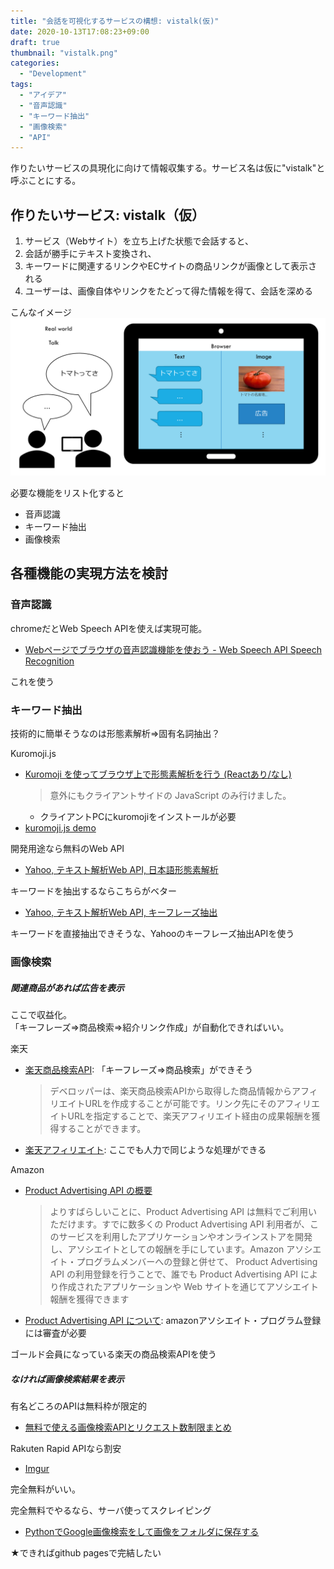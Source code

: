 ```yaml
---
title: "会話を可視化するサービスの構想: vistalk(仮)"
date: 2020-10-13T17:08:23+09:00
draft: true
thumbnail: "vistalk.png"
categories:
  - "Development"
tags:
  - "アイデア"
  - "音声認識"
  - "キーワード抽出"
  - "画像検索"
  - "API"
---
```

作りたいサービスの具現化に向けて情報収集する。サービス名は仮に"vistalk"と呼ぶことにする。

<!--more-->

## 作りたいサービス: vistalk（仮）

1. サービス（Webサイト）を立ち上げた状態で会話すると、
1. 会話が勝手にテキスト変換され、
1. キーワードに関連するリンクやECサイトの商品リンクが画像として表示される
1. ユーザーは、画像自体やリンクをたどって得た情報を得て、会話を深める

こんなイメージ
![](../../vistalk.png)

必要な機能をリスト化すると
- 音声認識
- キーワード抽出
- 画像検索

## 各種機能の実現方法を検討

### 音声認識

chromeだとWeb Speech APIを使えば実現可能。  
- [Webページでブラウザの音声認識機能を使おう - Web Speech API Speech Recognition](https://qiita.com/hmmrjn/items/4b77a86030ed0071f548)

これを使う

### キーワード抽出

技術的に簡単そうなのは形態素解析⇒固有名詞抽出？

Kuromoji.js
- [Kuromoji を使ってブラウザ上で形態素解析を行う (Reactあり/なし)](https://qiita.com/torao@github/items/45ad9640cf94d3169cae)
    > 意外にもクライアントサイドの JavaScript のみ行けました。
    - クライアントPCにkuromojiをインストールが必要
- [kuromoji.js demo](http://takuyaa.github.io/kuromoji.js/demo/tokenize.html)

開発用途なら無料のWeb API
- [Yahoo, テキスト解析Web API, 日本語形態素解析](https://developer.yahoo.co.jp/webapi/jlp/ma/v1/parse.html)

キーワードを抽出するならこちらがベター
- [Yahoo, テキスト解析Web API, キーフレーズ抽出](https://developer.yahoo.co.jp/webapi/jlp/keyphrase/v1/extract.html)

キーワードを直接抽出できそうな、Yahooのキーフレーズ抽出APIを使う

### 画像検索

##### 関連商品があれば広告を表示

ここで収益化。  
「キーフレーズ⇒商品検索⇒紹介リンク作成」が自動化できればいい。

楽天
- [楽天商品検索API](https://webservice.rakuten.co.jp/api/ichibaitemsearch/#requestURL): 「キーフレーズ⇒商品検索」ができそう
    > デベロッパーは、楽天商品検索APIから取得した商品情報からアフィリエイトURLを作成することが可能です。リンク先にそのアフィリエイトURLを指定することで、楽天アフィリエイト経由の成果報酬を獲得することができます。 
- [楽天アフィリエイト](https://affiliate.rakuten.co.jp/campaign/2020/rankup_g/?scid=af_g_202005): ここでも人力で同じような処理ができる

Amazon
- [Product Advertising API の概要](https://images-na.ssl-images-amazon.com/images/G/09/associates/paapi/dg/index.html)
    > よりすばらしいことに、Product Advertising API は無料でご利用いただけます。すでに数多くの Product Advertising API 利用者が、このサービスを利用したアプリケーションやオンラインストアを開発し、アソシエイトとしての報酬を手にしています。Amazon アソシエイト・プログラムメンバーへの登録と併せて、 Product Advertising API の利用登録を行うことで、誰でも Product Advertising API により作成されたアプリケーションや Web サイトを通じてアソシエイト報酬を獲得できます
- [Product Advertising API について](https://affiliate.amazon.co.jp/help/node/topic/GMEDADBTCJ9KD8DQ): amazonアソシエイト・プログラム登録には審査が必要

ゴールド会員になっている楽天の商品検索APIを使う

##### なければ画像検索結果を表示

有名どころのAPIは無料枠が限定的
- [無料で使える画像検索APIとリクエスト数制限まとめ](https://qiita.com/daisy1754/items/92943169cb3438b1879e)

Rakuten Rapid APIなら割安
- [Imgur](https://api.rakuten.net/imgur/api/imgur-9/pricing)

完全無料がいい。

完全無料でやるなら、サーバ使ってスクレイピング  
- [PythonでGoogle画像検索をして画像をフォルダに保存する](https://qiita.com/Yuki-Takatsu/items/3f30727d5b21a83ea4ed)

★できればgithub pagesで完結したい


